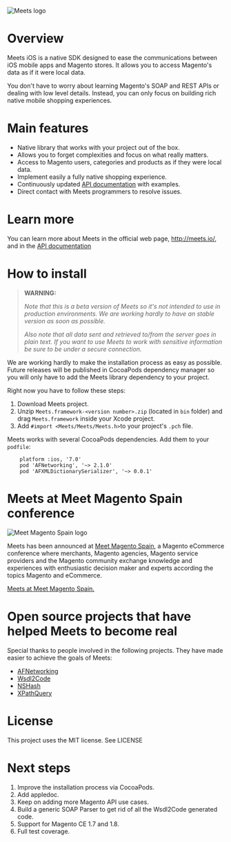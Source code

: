 ![Meets logo](http://meets.io/assets/logo_ios_meets_magento-f5e2c8be46c4cfbb1bef8d588c6ff993.png "Meets")

# Overview

Meets iOS is a native SDK designed to ease the communications between iOS mobile apps and Magento stores.
It allows you to access Magento's data as if it were local data.

You don't have to worry about learning Magento's SOAP and REST APIs or dealing with low level details.
Instead, you can only focus on building rich native mobile shopping experiences.

# Main features

- Native library that works with your project out of the box.
- Allows you to forget complexities and focus on what really matters.
- Access to Magento users, categories and products as if they were local data.
- Implement easily a fully native shopping experience.
- Continuously updated [API documentation](http://meets.io/docs) with examples.
- Direct contact with Meets programmers to resolve issues.

# Learn more

You can learn more about Meets in the official web page, <http://meets.io/>, and in the [API documentation](http://meets.io/docs)

# How to install

> **WARNING:**
>
>_Note that this is a beta version of Meets so it's not intended to use in production environments.
>We are working hardly to have an stable version as soon as possible._
>
> _Also note that all data sent and retrieved to/from the server goes in plain text. If you want to use Meets to work
> with sensitive information be sure to be under a secure connection._

We are working hardly to make the installation process as easy as possible. Future releases will be published in CocoaPods dependency manager
so you will only have to add the Meets library dependency to your project.

Right now you have to follow these steps:

1. Download Meets project.
1. Unzip `Meets.framework-<version number>.zip` (located in `bin` folder) and drag `Meets.framework` inside your Xcode project.
1. Add `#import <Meets/Meets/Meets.h>`to your project's `.pch` file.

Meets works with several CocoaPods dependencies. Add them to your `podfile`:

        platform :ios, '7.0'
        pod 'AFNetworking', '~> 2.1.0'
        pod 'AFXMLDictionarySerializer', '~> 0.0.1'


# Meets at Meet Magento Spain conference

![Meet Magento Spain logo](http://es.meet-magento.com/wp-content/uploads/2012/10/blogi4mm14es.jpg "Meet Magento Spain")

Meets has been announced at [Meet Magento Spain](http://es.meet-magento.com/), a Magento eCommerce conference
where merchants, Magento agencies, Magento service providers and the Magento community exchange knowledge and
experiences with enthusiastic decision maker and experts according the topics Magento and eCommerce.

[Meets at Meet Magento Spain.](http://es.meet-magento.com/meets/)

# Open source projects that have helped Meets to become real

Special thanks to people involved in the following projects. They have made easier to achieve the goals of Meets:

- [AFNetworking](http://afnetworking.com)
- [Wsdl2Code](http://www.wsdl2code.com/pages/home.aspx)
- [NSHash](https://github.com/jerolimov/NSHash)
- [XPathQuery](https://github.com/Backcountry/XPathQuery)

# License

This project uses the MIT license. See LICENSE

# Next steps

1. Improve the installation process via CocoaPods.
1. Add appledoc.
1. Keep on adding more Magento API use cases.
1. Build a generic SOAP Parser to get rid of all the Wsdl2Code generated code.
1. Support for Magento CE 1.7 and 1.8.
1. Full test coverage.
